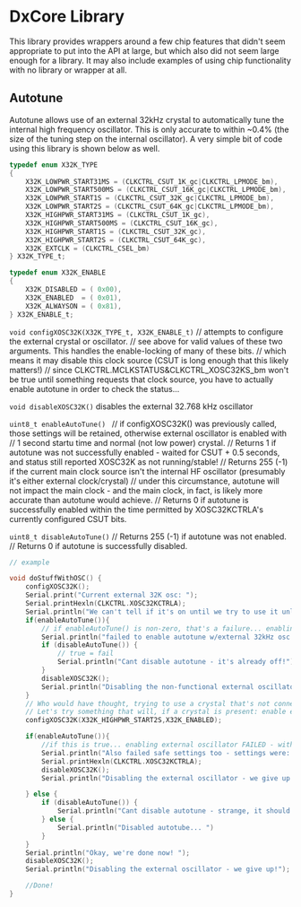 # DxCore Library
This library provides wrappers around a few chip features that didn't seem appropriate to put into the API at large, but which also did not seem large enough for a library. It may also include examples of using chip functionality with no library or wrapper at all.

## Autotune
Autotune allows use of an external 32kHz crystal to automatically tune the internal high frequency oscillator. This is only accurate to within ~0.4% (the size of the tuning step on the internal oscillator). A very simple bit of code using this library is shown below as well.


```c
typedef enum X32K_TYPE
{
    X32K_LOWPWR_START31MS = (CLKCTRL_CSUT_1K_gc|CLKCTRL_LPMODE_bm),
    X32K_LOWPWR_START500MS = (CLKCTRL_CSUT_16K_gc|CLKCTRL_LPMODE_bm),
    X32K_LOWPWR_START1S = (CLKCTRL_CSUT_32K_gc|CLKCTRL_LPMODE_bm),
    X32K_LOWPWR_START2S = (CLKCTRL_CSUT_64K_gc|CLKCTRL_LPMODE_bm),
    X32K_HIGHPWR_START31MS = (CLKCTRL_CSUT_1K_gc),
    X32K_HIGHPWR_START500MS = (CLKCTRL_CSUT_16K_gc),
    X32K_HIGHPWR_START1S = (CLKCTRL_CSUT_32K_gc),
    X32K_HIGHPWR_START2S = (CLKCTRL_CSUT_64K_gc),
    X32K_EXTCLK = (CLKCTRL_CSEL_bm)
} X32K_TYPE_t;

typedef enum X32K_ENABLE
{
    X32K_DISABLED = ( 0x00),
    X32K_ENABLED  = ( 0x01),
    X32K_ALWAYSON = ( 0x81),
} X32K_ENABLE_t;
```

`void configXOSC32K(X32K_TYPE_t, X32K_ENABLE_t)`
// attempts to configure the external crystal or oscillator.
// see above for valid values of these two arguments. This handles the enable-locking of many of these bits.
// which means it may disable this clock source (CSUT is long enough that this likely matters!)
// since CLKCTRL.MCLKSTATUS&CLKCTRL_XOSC32KS_bm won't be true until something requests that clock source, you have to actually enable autotune in order to check the status...

`void disableXOSC32K()`
disables the external 32.768 kHz oscillator

`uint8_t enableAutoTune() `
// if configXOSC32K() was previously called, those settings will be retained, otherwise external oscillator is enabled with
// 1 second startu time and normal (not low power) crystal.
// Returns 1 if autotune was not successfully enabled - waited for CSUT + 0.5 seconds, and status still reported XOSC32K as not running/stable!
// Returns 255 (-1) if the current main clock source isn't the internal HF oscillator (presumably it's either external clock/crystal)
// under this circumstance, autotune will not impact the main clock - and the main clock, in fact, is likely more accurate than autotune would achieve.
// Returns 0 if autotune is successfully enabled within the time permitted by XOSC32KCTRLA's currently configured CSUT bits.

`uint8_t disableAutoTune()`
// Returns 255 (-1) if autotune was not enabled.
// Returns 0 if autotune is successfully disabled.


```c
// example

void doStuffWithOSC() {
	configXOSC32K();
	Serial.print("Current external 32K osc: ");
	Serial.printHexln(CLKCTRL.XOSC32KCTRLA);
	Serial.println("We can't tell if it's on until we try to use it unless using a Rev. A5 or later AVR128DB - so we won't mess with that mess!")
	if(enableAutoTune()){
		// if enableAutoTune() is non-zero, that's a failure... enabling external oscillator FAILED - unsurprising, since hardly anyone uses a 32 kHz CLOCK, which is what we tried...
		Serial.println("failed to enable autotune w/external 32kHz osc set to CLOCK");
		if (disableAutoTune()) {
			// true = fail
			Serial.println("Cant disable autotune - it's already off!");
		}
		disableXOSC32K();
		Serial.println("Disabling the non-functional external oscillator");
	}
	// Who would have thought, trying to use a crystal that's not connected wouldn't work?
	// Let's try something that will, if a crystal is present: enable external crystal, with the safest settings
	configXOSC32K(X32K_HIGHPWR_START2S,X32K_ENABLED);

	if(enableAutoTune()){
		//if this is true... enabling external oscillator FAILED - with safe settings this time
		Serial.println("Also failed safe settings too - settings were: ");
		Serial.printHexln(CLKCTRL.XOSC32KCTRLA);
		disableXOSC32K();
		Serial.println("Disabling the external oscillator - we give up!");

	} else {
		if (disableAutoTune()) {
			Serial.println("Cant disable autotune - strange, it should be on! ");
		} else {
			Serial.println("Disabled autotube... ")
		}
	}
	Serial.println("Okay, we're done now! ");
	disableXOSC32K();
	Serial.println("Disabling the external oscillator - we give up!");

	//Done!
}


```
